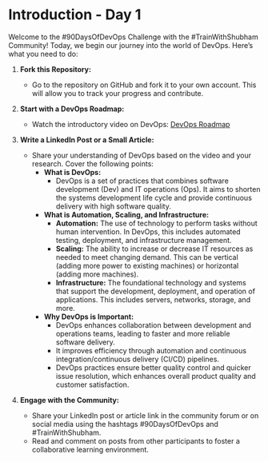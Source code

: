 # Introduction - Day 1

Welcome to the #90DaysOfDevOps Challenge with the #TrainWithShubham Community! Today, we begin our journey into the world of DevOps. Here’s what you need to do:

1. **Fork this Repository:**
   - Go to the repository on GitHub and fork it to your own account. This will allow you to track your progress and contribute.

2. **Start with a DevOps Roadmap:**
   - Watch the introductory video on DevOps: [DevOps Roadmap](https://youtu.be/vjNQbontOgY?si=X8Se7SKQbrFuqWFF)

3. **Write a LinkedIn Post or a Small Article:**
   - Share your understanding of DevOps based on the video and your research. Cover the following points:
     - **What is DevOps:**
       - DevOps is a set of practices that combines software development (Dev) and IT operations (Ops). It aims to shorten the systems development life cycle and provide continuous delivery with high software quality.
     - **What is Automation, Scaling, and Infrastructure:**
       - **Automation:** The use of technology to perform tasks without human intervention. In DevOps, this includes automated testing, deployment, and infrastructure management.
       - **Scaling:** The ability to increase or decrease IT resources as needed to meet changing demand. This can be vertical (adding more power to existing machines) or horizontal (adding more machines).
       - **Infrastructure:** The foundational technology and systems that support the development, deployment, and operation of applications. This includes servers, networks, storage, and more.
     - **Why DevOps is Important:**
       - DevOps enhances collaboration between development and operations teams, leading to faster and more reliable software delivery.
       - It improves efficiency through automation and continuous integration/continuous delivery (CI/CD) pipelines.
       - DevOps practices ensure better quality control and quicker issue resolution, which enhances overall product quality and customer satisfaction.

4. **Engage with the Community:**
   - Share your LinkedIn post or article link in the community forum or on social media using the hashtags #90DaysOfDevOps and #TrainWithShubham.
   - Read and comment on posts from other participants to foster a collaborative learning environment.

